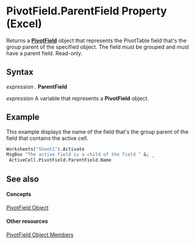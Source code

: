 
# PivotField.ParentField Property (Excel)

Returns a  **[PivotField](52784960-e2da-b43a-1e37-2d4dae61c6d8.md)** object that represents the PivotTable field that's the group parent of the specified object. The field must be grouped and must have a parent field. Read-only.


## Syntax

 _expression_ . **ParentField**

 _expression_ A variable that represents a **PivotField** object.


## Example

This example displays the name of the field that's the group parent of the field that contains the active cell.


```vb
Worksheets("Sheet1").Activate 
MsgBox "The active field is a child of the field " &; _ 
 ActiveCell.PivotField.ParentField.Name
```


## See also


#### Concepts


[PivotField Object](52784960-e2da-b43a-1e37-2d4dae61c6d8.md)
#### Other resources


[PivotField Object Members](4a6ea12a-072c-a386-c855-7bf5f6eadd46.md)
